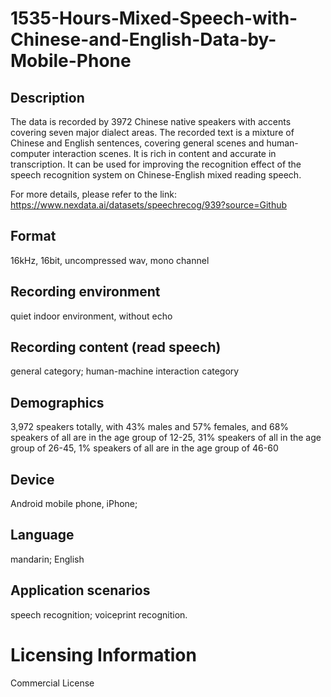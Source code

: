 # 1535-Hours-Mixed-Speech-with-Chinese-and-English-Data-by-Mobile-Phone


## Description
The data is recorded by 3972 Chinese native speakers with accents covering seven major dialect areas. The recorded text is a mixture of Chinese and English sentences, covering general scenes and human-computer interaction scenes. It is rich in content and accurate in transcription. It can be used for improving the recognition effect of the speech recognition system on Chinese-English mixed reading speech.

For more details, please refer to the link: https://www.nexdata.ai/datasets/speechrecog/939?source=Github


## Format
16kHz, 16bit, uncompressed wav, mono channel

## Recording environment
quiet indoor environment, without echo

## Recording content (read speech)
general category; human-machine interaction category

## Demographics
3,972 speakers totally, with 43% males and 57% females, and 68% speakers of all are in the age group of 12-25, 31% speakers of all in the age group of 26-45, 1% speakers of all are in the age group of 46-60

## Device
Android mobile phone, iPhone;

## Language
mandarin; English

## Application scenarios
speech recognition; voiceprint recognition.

# Licensing Information
Commercial License
